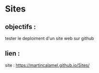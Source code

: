 # Sites
## objectifs :
tester le deploiment d'un site web sur github
## lien :
site : https://martincalamel.github.io/Sites/
